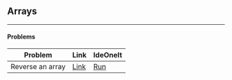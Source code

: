 ## Arrays
---
#### Problems

|Problem|Link|IdeOneIt|
|---|---|---|
|Reverse an array |[Link](reverse_array.c)|[Run](https://ide.geeksforgeeks.org/)|
